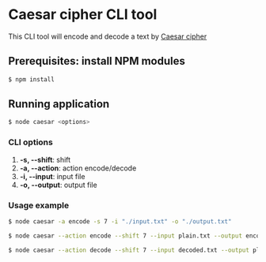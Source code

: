 # Caesar cipher CLI tool

This CLI tool will encode and decode a text by [Caesar cipher](https://en.wikipedia.org/wiki/Caesar_cipher)

## Prerequisites: install NPM modules

``` bash
$ npm install
```

## Running application

```bash
$ node caesar <options>
```

### CLI options

1.  **-s, --shift**: shift
2.  **-a, --action**: action encode/decode
3.  **-i, --input**: input file
4.  **-o, --output**: output file

### Usage example


```bash
$ node caesar -a encode -s 7 -i "./input.txt" -o "./output.txt"
```

```bash
$ node caesar --action encode --shift 7 --input plain.txt --output encoded.txt
```

```bash
$ node caesar --action decode --shift 7 --input decoded.txt --output plain.txt
```
